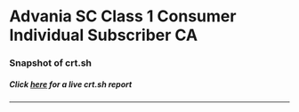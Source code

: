 # Advania SC Class 1 Consumer Individual Subscriber CA
### Snapshot of crt.sh
##### Click [here](https://crt.sh/?q=93880C493513C575C69DE9595547CB650F4FA47FB9B72818F1CE99476C63D594) for a live crt.sh report

---
